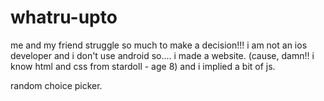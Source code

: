 # whatru-upto

me and my friend struggle so much to make a decision!!!
i am not an ios developer and i don't use android so.... i made a website. (cause, damn!! i know html and css from stardoll - age 8) and i implied a bit of js.

random choice picker.
